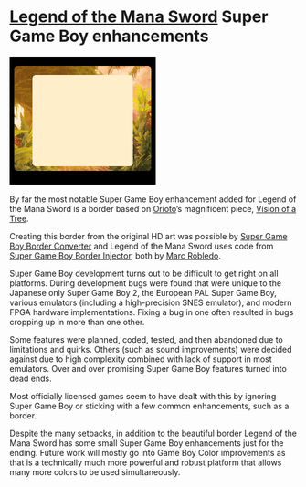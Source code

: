 # [Legend of the Mana Sword](./) Super Game Boy enhancements

![Super Game Boy border based on Vision of a Tree](images/border.png)

By far the most notable Super Game Boy enhancement added for Legend of the Mana Sword is a border based on [Orioto](https://www.deviantart.com/orioto)’s magnificent piece, [Vision of a Tree](https://www.deviantart.com/orioto/art/Vision-Of-A-Tree-1010165610).

Creating this border from the original HD art was possible by [Super Game Boy Border Converter](https://www.marcrobledo.com/super-game-boy-border-converter/) and Legend of the Mana Sword uses code from [Super Game Boy Border Injector](https://www.marcrobledo.com/super-game-boy-border-injector/), both by [Marc Robledo](https://www.marcrobledo.com/).

Super Game Boy development turns out to be difficult to get right on all platforms. During development bugs were found that were unique  to the Japanese only Super Game Boy 2, the European PAL Super Game Boy, various emulators (including a high-precision SNES emulator), and modern FPGA hardware implementations. Fixing a bug in one often resulted in bugs cropping up in more than one other.

Some features were planned, coded, tested, and then abandoned due to limitations and quirks. Others (such as sound improvements) were decided against due to high complexity combined with lack of support in most emulators. Over and over promising Super Game Boy features turned into dead ends.

Most officially licensed games seem to have dealt with this by ignoring Super Game Boy or sticking with a few common enhancements, such as a border.

Despite the many setbacks, in addition to the beautiful border Legend of the Mana Sword has some small Super Game Boy enhancements just for the ending. Future work will mostly go into Game Boy Color improvements as that is a technically much more powerful and robust platform that allows many more colors to be used simultaneously.

